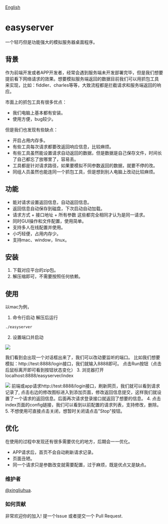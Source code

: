 [English](https://github.com/xingliuhua/easyserver/blob/master/README.md)
# easyserver

一个轻巧但是功能强大的模拟服务器桌面程序。


## 背景
作为前端开发或者APP开发者，经常会遇到服务端未开发部署完毕，但是我们想要提前看下网络请求的效果。想要模拟服务端返回的数据目前我们可以用抓包工具
来实现，比如：fiddler、charles等等，大致流程都是拦截请求和服务端返回的响应。

市面上的抓包工具有很多优点：
* 我们电脑上基本都有安装。
* 使用方便，bug较少。

但是我们也发现有些缺点：
* 开启占用内存多。
* 有些工具每次请求都要改返回响应信息，比较麻烦。
* 有些工具虽然能设置请求自动返回的数据，但是数据是自己保存文件，时间长了自己都忘了放哪里了，容易丢。
* 工具都是针对请求路径，如果要模拟不同参数返回的数据，就要不停的改。
* 同组人员虽然也能连同一个抓包工具，但是想到别人电脑上改动比较麻烦。


## 功能
* 能对请求设置返回信息，自动返回信息。
* 返回信息自动保存到磁盘，下次启动自动加载。
* 请求方式 + 接口地址 + 所有参数 这些都完全相同才认为是同一请求。
* 同时GUI操作和文件配置，使用简单。
* 支持多人在线配置并使用。
* 小巧轻便，占用内存少。
* 支持mac、window，linux。

## 安装
1. 下载对应平台的zip包。
2. 解压缩即可，不需要按照任何依赖。

## 使用
以mac为例，
1. 命令行启动
解压后运行
```tex
./easyserver
```
2. 设置端口并启动
<img src="https://github.com/xingliuhua/easyserver/blob/master/easyserver_pic_run.png"  >

我们看到会出现一个对话框出来了，我们可以改动要监听的端口。
比如我们想要模拟：http://test:8888/login接口，我们就输入8888即可。
点击Run按钮（点击后鼠标离开即可看到按钮状态变化）
3. 浏览器打开localhost:8888/easyserver/index

<img src="https://github.com/xingliuhua/easyserver/blob/master/easyserver_pic_index.png">
前端或app请求http://test:8888/login接口，刷新网页，我们就可以看到请求记录了,
点击右边的修改图标进入到添加页面，修改返回信息提交，这样我们就设置了一个请求的返回信息。后面再次请求登录接口就返回了想要的信息。
4. 点击index页面的config链接，我们可以看到以前配置的请求列表，支持修改，删除。
5. 不想使用可直接点击关闭，想暂时关闭请点击"Stop"按钮。

## 优化
在使用的过程中发现还有很多需要优化的地方，后期会一一优化。
* APP请求后，首页不会自动刷新请求记录。
* 页面丑陋。
* 同一个请求只是参数改变就需要配置，过于麻烦，既是优点又是缺点。

### 维护者

[@xingliuhua](https://github.com/xingliuhua).

### 如何贡献

非常欢迎你的加入! 提一个Issue 或者提交一个 Pull Request.
